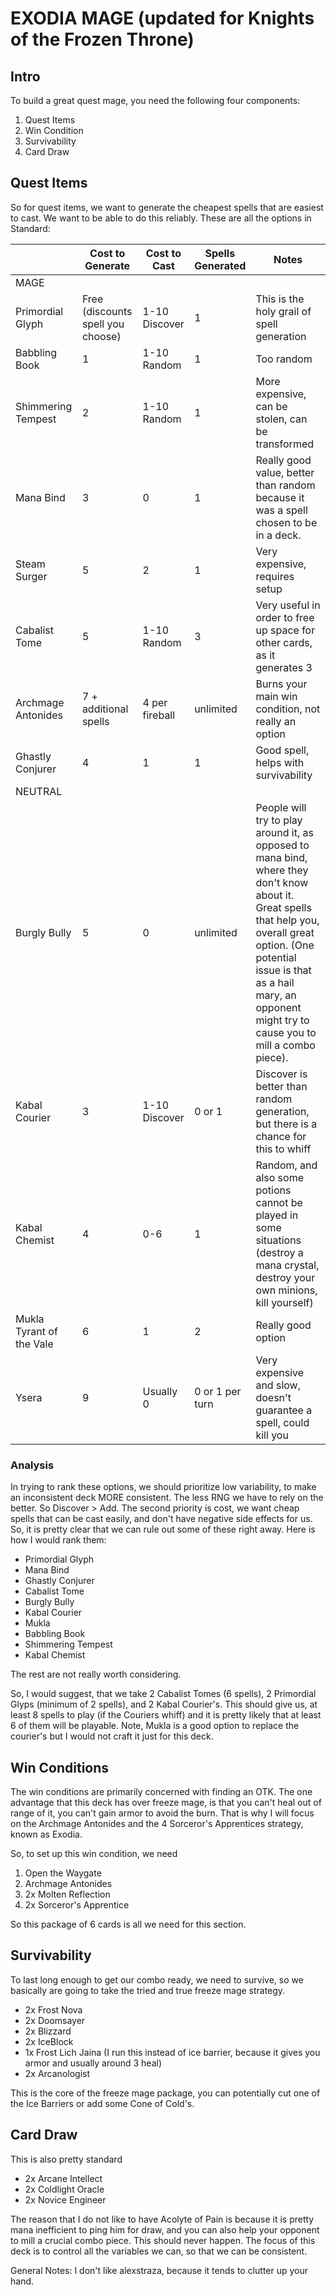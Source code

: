 # EXODIA MAGE (updated for Knights of the Frozen Throne)

## Intro

To build a great quest mage, you need the following four components:

1. Quest Items
2. Win Condition
3. Survivability
4. Card Draw

## Quest Items
So for quest items, we want to generate the cheapest spells that are easiest to cast. We want to be able to do this reliably. 
These are all the options in Standard:

|                          | Cost to Generate                  | Cost to Cast   | Spells Generated | Notes                                                                                                                                                                                                                                                 |
|--------------------------|-----------------------------------|----------------|------------------|-------------------------------------------------------------------------------------------------------------------------------------------------------------------------------------------------------------------------------------------------------|
| MAGE                     |                                   |                |                  |                                                                                                                                                                                                                                                       |
| Primordial Glyph         | Free (discounts spell you choose) | 1-10 Discover  | 1                | This is the holy grail of spell generation                                                                                                                                                                                                            |
| Babbling Book            | 1                                 | 1-10 Random    | 1                | Too random                                                                                                                                                                                                                                            |
| Shimmering Tempest       | 2                                 | 1-10 Random    | 1                | More expensive, can be stolen, can be transformed                                                                                                                                                                                                     |
| Mana Bind                | 3                                 | 0              | 1                | Really good value, better than random because it was a spell chosen to be in a deck.                                                                                                                                                                  |
| Steam Surger             | 5                                 | 2              | 1                | Very expensive, requires setup                                                                                                                                                                                                                        |
| Cabalist Tome            | 5                                 | 1-10 Random    | 3                | Very useful in order to free up space for other cards, as it generates 3                                                                                                                                                                              |
| Archmage Antonides       | 7 + additional spells             | 4 per fireball | unlimited        | Burns your main win condition, not really an option                                                                                                                                                                                                   |
| Ghastly Conjurer         | 4                                 | 1              | 1                | Good spell, helps with survivability                                                                                                                                                                                                                  |
| NEUTRAL                  |                                   |                |                  |                                                                                                                                                                                                                                                       |
| Burgly Bully             | 5                                 | 0              | unlimited        | People will try to play around it, as opposed to mana bind, where they don't know about it. Great spells that help you, overall great option. (One potential issue is that as a hail mary, an opponent might try to cause you to mill a combo piece). |
| Kabal Courier            | 3                                 | 1-10 Discover  | 0 or 1           | Discover is better than random generation, but there is a chance for this to whiff                                                                                                                                                                    |
| Kabal Chemist            | 4                                 | 0-6            | 1                | Random, and also some potions cannot be played in some situations (destroy a mana crystal, destroy your own minions, kill yourself)                                                                                                                   |
| Mukla Tyrant of the Vale | 6                                 | 1              | 2                | Really good option                                                                                                                                                                                                                                    |
| Ysera                    | 9                                 | Usually 0      | 0 or 1 per turn  | Very expensive and slow, doesn't guarantee a spell, could kill you                                                                                                                                                                                    |


### Analysis
In trying to rank these options, we should prioritize low variability, to make an inconsistent deck MORE consistent. The less RNG we have to rely on the better. So Discover > Add.
The second priority is cost, we want cheap spells that can be cast easily, and don't have negative side effects for us.
So, it is pretty clear that we can rule out some of these right away.
Here is how I would rank them:
- Primordial Glyph
- Mana Bind
- Ghastly Conjurer
- Cabalist Tome
- Burgly Bully
- Kabal Courier
- Mukla
- Babbling Book
- Shimmering Tempest
- Kabal Chemist

The rest are not really worth considering. 

So, I would suggest, that we take 2 Cabalist Tomes (6 spells), 2 Primordial Glyps (minimum of 2 spells), and 2 Kabal Courier's. 
This should give us, at least 8 spells to play (if the Couriers whiff) and it is pretty likely that at least 6 of them will be playable. Note, Mukla is a good option to replace the courier's but I would not craft it just for this deck. 

## Win Conditions

The win conditions are primarily concerned with finding an OTK. The one advantage that this deck has over freeze mage, is that you can't heal out of range of it, you can't gain armor to avoid the burn. That is why I will focus on the Archmage Antonides and the 4 Sorceror's Apprentices strategy, known as Exodia.

So, to set up this win condition, we need 
1. Open the Waygate
2. Archmage Antonides
3. 2x Molten Reflection
4. 2x Sorceror's Apprentice

So this package of 6 cards is all we need for this section. 


## Survivability
To last long enough to get our combo ready, we need to survive, so we basically are going to take the tried and true freeze mage strategy. 
- 2x Frost Nova
- 2x Doomsayer
- 2x Blizzard
- 2x IceBlock
- 1x Frost Lich Jaina (I run this instead of ice barrier, because it gives you armor and usually around 3 heal)
- 2x Arcanologist

This is the core of the freeze mage package, you can potentially cut one of the Ice Barriers or add some Cone of Cold's.

## Card Draw
This is also pretty standard

- 2x Arcane Intellect
- 2x Coldlight Oracle
- 2x Novice Engineer

The reason that I do not like to have Acolyte of Pain is because it is pretty mana inefficient to ping him for draw, and you can also help your opponent to mill a crucial combo piece. This should never happen. The focus of this deck is to control all the variables we can, so that we can be consistent. 

General Notes:
I don't like alexstraza, because it tends to clutter up your hand. 

